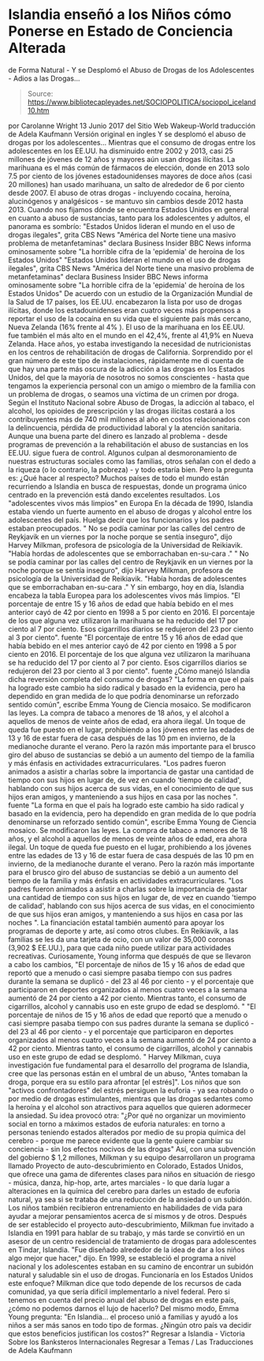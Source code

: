 # Islandia enseñó a los Niños cómo Ponerse en Estado de Conciencia Alterada 
de Forma Natural - Y se Desplomó el Abuso de Drogas de los Adolescentes - Adios 
a las Drogas...

> Source: https://www.bibliotecapleyades.net/SOCIOPOLITICA/sociopol_iceland10.htm

por Carolanne Wright 13 Junio 2017 del Sitio Web Wakeup-World
traducción de Adela Kaufmann Versión original en ingles
Y se desplomó
el abuso de drogas
por los adolescentes...
Mientras que el consumo de drogas entre los adolescentes en los EE.UU. ha disminuido entre 2002 y 2013, casi 25 millones de jóvenes de 12 años y mayores aún usan drogas ilícitas.
La marihuana es el más común de fármacos de elección, donde en 2013 solo 7.5 por ciento de los jóvenes estadounidenses mayores de doce años (casi 20 millones) han usado marihuana, un salto de alrededor de 6 por ciento desde 2007.
El abuso de otras drogas - incluyendo cocaína, heroína, alucinógenos y analgésicos - se mantuvo sin cambios desde 2012 hasta 2013.
Cuando nos fijamos dónde se encuentra Estados Unidos en general en cuanto a abuso de sustancias, tanto para los adolescentes y adultos, el panorama es sombrío:
"Estados Unidos lideran el mundo en el uso de drogas ilegales", grita CBS News "América del Norte tiene una masivo problema de metanfetaminas" declara Business Insider BBC News informa ominosamente sobre "La horrible cifra de la 'epidemia' de heroína de los Estados Unidos"
"Estados Unidos lideran el mundo en el uso de drogas ilegales", grita CBS News
"América del Norte tiene una masivo problema de metanfetaminas" declara Business Insider
BBC News informa ominosamente sobre "La horrible cifra de la 'epidemia' de heroína de los Estados Unidos"
De acuerdo con un estudio de la Organización Mundial de la Salud de 17 países, los EE.UU. encabezaron la lista por uso de drogas ilícitas, donde los estadounidenses eran cuatro veces más propensos a reportar el uso de la cocaína en su vida que el siguiente país más cercano, Nueva Zelanda (16% frente al 4% ).
El uso de la marihuana en los EE.UU. fue también el más alto en el mundo en el 42,4%, frente al 41,9% en Nueva Zelanda.
Hace años, yo estaba investigando la necesidad de nutricionistas en los centros de rehabilitación de drogas de California.
Sorprendido por el gran número de este tipo de instalaciones, rápidamente me di cuenta de que hay una parte más oscura de la adicción a las drogas en los Estados Unidos, del que la mayoría de nosotros no somos conscientes - hasta que tengamos la experiencia personal con un amigo o miembro de la familia con un problema de drogas, o seamos una víctima de un crimen por droga.
Según el Instituto Nacional sobre Abuso de Drogas, la adicción al tabaco, el alcohol, los opioides de prescripción y las drogas ilícitas costará a los contribuyentes más de 740 mil millones al año en costos relacionados con la delincuencia, pérdida de productividad laboral y la atención sanitaria.
Aunque una buena parte del dinero es lanzado al problema - desde programas de prevención a la rehabilitación el abuso de sustancias en los EE.UU. sigue fuera de control.
Algunos culpan al desmoronamiento de nuestras estructuras sociales como las familias, otros señalan con el dedo a la riqueza (o lo contrario, la pobreza) - y todo estaría bien.
Pero la pregunta es:
¿Qué hacer al respecto?
Muchos países de todo el mundo están recurriendo a Islandia en busca de respuestas, donde un programa único centrado en la prevención está dando excelentes resultados.
Los "adolescentes vivos más limpios" en Europa
En la década de 1990, Islandia estaba viendo un fuerte aumento en el abuso de drogas y alcohol entre los adolescentes del país.
Huelga decir que los funcionarios y los padres estaban preocupados.
" No se podía caminar por las calles del centro de Reykjavik en un viernes por la noche porque se sentía inseguro", dijo Harvey Milkman, profesora de psicología de la Universidad de Reikiavik. "Había hordas de adolescentes que se emborrachaban en-su-cara ."
" No se podía caminar por las calles del centro de Reykjavik en un viernes por la noche porque se sentía inseguro", dijo Harvey Milkman, profesora de psicología de la Universidad de Reikiavik.
"Había hordas de adolescentes que se emborrachaban en-su-cara ."
Y sin embargo, hoy en día, Islandia encabeza la tabla Europea para los adolescentes vivos más limpios.
"El porcentaje de entre 15 y 16 años de edad que había bebido en el mes anterior cayó de 42 por ciento en 1998 a 5 por ciento en 2016. El porcentaje de los que alguna vez utilizaron la marihuana se ha reducido del 17 por ciento al 7 por ciento. Esos cigarrillos diarios se redujeron del 23 por ciento al 3 por ciento". fuente
"El porcentaje de entre 15 y 16 años de edad que había bebido en el mes anterior cayó de 42 por ciento en 1998 a 5 por ciento en 2016.
El porcentaje de los que alguna vez utilizaron la marihuana se ha reducido del 17 por ciento al 7 por ciento. Esos cigarrillos diarios se redujeron del 23 por ciento al 3 por ciento".
fuente
¿Cómo manejó Islandia dicha reversión completa del consumo de drogas?
"La forma en que el país ha logrado este cambio ha sido radical y basado en la evidencia, pero ha dependido en gran medida de lo que podría denominarse un reforzado sentido común", escribe Emma Young de Ciencia mosaico. Se modificaron las leyes. La compra de tabaco a menores de 18 años, y el alcohol a aquellos de menos de veinte años de edad, era ahora ilegal. Un toque de queda fue puesto en el lugar, prohibiendo a los jóvenes entre las edades de 13 y 16 de estar fuera de casa después de las 10 pm en invierno, de la medianoche durante el verano. Pero la razón más importante para el brusco giro del abuso de sustancias se debió a un aumento del tiempo de la familia y más énfasis en actividades extracurriculares. "Los padres fueron animados a asistir a charlas sobre la importancia de gastar una cantidad de tiempo con sus hijos en lugar de, de vez en cuando 'tiempo de calidad', hablando con sus hijos acerca de sus vidas, en el conocimiento de que sus hijos eran amigos, y manteniendo a sus hijos en casa por las noches ". fuente
"La forma en que el país ha logrado este cambio ha sido radical y basado en la evidencia, pero ha dependido en gran medida de lo que podría denominarse un reforzado sentido común", escribe Emma Young de Ciencia mosaico.
Se modificaron las leyes. La compra de tabaco a menores de 18 años, y el alcohol a aquellos de menos de veinte años de edad, era ahora ilegal.
Un toque de queda fue puesto en el lugar, prohibiendo a los jóvenes entre las edades de 13 y 16 de estar fuera de casa después de las 10 pm en invierno, de la medianoche durante el verano.
Pero la razón más importante para el brusco giro del abuso de sustancias se debió a un aumento del tiempo de la familia y más énfasis en actividades extracurriculares.
"Los padres fueron animados a asistir a charlas sobre la importancia de gastar una cantidad de tiempo con sus hijos en lugar de, de vez en cuando 'tiempo de calidad', hablando con sus hijos acerca de sus vidas, en el conocimiento de que sus hijos eran amigos, y manteniendo a sus hijos en casa por las noches ".
La financiación estatal también aumentó para apoyar los programas de deporte y arte, así como otros clubes.
En Reikiavik, a las familias se les da una tarjeta de ocio, con un valor de 35,000 coronas (3,902 $ EE.UU.), para que cada niño puede utilizar para actividades recreativas.
Curiosamente, Young informa que después de que se llevaron a cabo los cambios,
"El porcentaje de niños de 15 y 16 años de edad que reportó que a menudo o casi siempre pasaba tiempo con sus padres durante la semana se duplicó - del 23 al 46 por ciento - y el porcentaje que participaron en deportes organizados al menos cuatro veces a la semana aumentó de 24 por ciento a 42 por ciento. Mientras tanto, el consumo de cigarrillos, alcohol y cannabis uso en este grupo de edad se desplomó. "
"El porcentaje de niños de 15 y 16 años de edad que reportó que a menudo o casi siempre pasaba tiempo con sus padres durante la semana se duplicó - del 23 al 46 por ciento - y el porcentaje que participaron en deportes organizados al menos cuatro veces a la semana aumentó de 24 por ciento a 42 por ciento.
Mientras tanto, el consumo de cigarrillos, alcohol y cannabis uso en este grupo de edad se desplomó. "
Harvey Milkman, cuya investigación fue fundamental para el desarrollo del programa de Islandia, cree que las personas están en el umbral de un abuso,
"Antes tomaban la droga, porque era su estilo para afrontar [el estrés]".
Los niños que son "activos confrontadores" del estrés persiguen la euforia - ya sea robando o por medio de drogas estimulantes, mientras que las drogas sedantes como la heroína y el alcohol son atractivos para aquellos que quieren adormecer la ansiedad.
Su idea provocó otra:
"¿Por qué no organizar un movimiento social en torno a máximos estados de euforia naturales: en torno a personas teniendo estados alterados por medio de su propia química del cerebro - porque me parece evidente que la gente quiere cambiar su conciencia - sin los efectos nocivos de las drogas"
Así, con una subvención del gobierno $ 1,2 millones, Milkman y su equipo desarrollaron un programa llamado Proyecto de auto-descubrimiento en Colorado, Estados Unidos, que ofrece una gama de diferentes clases para niños en situación de riesgo - música, danza, hip-hop, arte, artes marciales - lo que daría lugar a alteraciones en la química del cerebro para darles un estado de euforia natural, ya sea si se trataba de una reducción de la ansiedad o un subidón.
Los niños también recibieron entrenamiento en habilidades de vida para ayudar a mejorar pensamientos acerca de sí mismos y de otros.
Después de ser establecido el proyecto auto-descubrimiento, Milkman fue invitado a Islandia en 1991 para hablar de su trabajo, y más tarde se convirtió en un asesor de un centro residencial de tratamiento de drogas para adolescentes en Tindar, Islandia.
"Fue diseñado alrededor de la idea de dar a los niños algo mejor que hacer," dijo.
En 1999, se estableció el programa a nivel nacional y los adolescentes estaban en su camino de encontrar un subidón natural y saludable sin el uso de drogas.
Funcionaría en los Estados Unidos este enfoque? Milkman dice que todo depende de los recursos de cada comunidad, ya que sería difícil implementarlo a nivel federal.
Pero si tenemos en cuenta del precio anual del abuso de drogas en este país, ¿cómo no podemos darnos el lujo de hacerlo?
Del mismo modo, Emma Young pregunta:
"En Islandia... el proceso unió a familias y ayudó a los niños a ser más sanos en todo tipo de formas. ¿Ningún otro país va decidir que estos beneficios justifican los costos?"
Regresar a Islandia - Victoria Sobre los Banksteros Internacionales
Regresar a Temas / Las Traducciones de Adela Kaufmann
